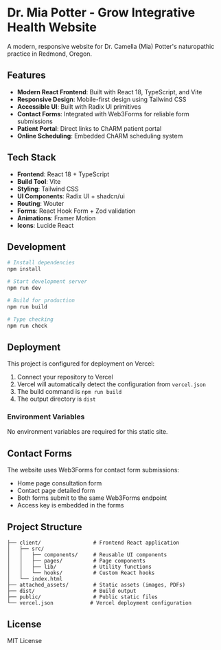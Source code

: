 # Dr. Mia Potter - Grow Integrative Health Website

A modern, responsive website for Dr. Camella (Mia) Potter's naturopathic practice in Redmond, Oregon.

## Features

- **Modern React Frontend**: Built with React 18, TypeScript, and Vite
- **Responsive Design**: Mobile-first design using Tailwind CSS
- **Accessible UI**: Built with Radix UI primitives
- **Contact Forms**: Integrated with Web3Forms for reliable form submissions
- **Patient Portal**: Direct links to ChARM patient portal
- **Online Scheduling**: Embedded ChARM scheduling system

## Tech Stack

- **Frontend**: React 18 + TypeScript
- **Build Tool**: Vite
- **Styling**: Tailwind CSS
- **UI Components**: Radix UI + shadcn/ui
- **Routing**: Wouter
- **Forms**: React Hook Form + Zod validation
- **Animations**: Framer Motion
- **Icons**: Lucide React

## Development

```bash
# Install dependencies
npm install

# Start development server
npm run dev

# Build for production
npm run build

# Type checking
npm run check
```

## Deployment

This project is configured for deployment on Vercel:

1. Connect your repository to Vercel
2. Vercel will automatically detect the configuration from `vercel.json`
3. The build command is `npm run build`
4. The output directory is `dist`

### Environment Variables

No environment variables are required for this static site.

## Contact Forms

The website uses Web3Forms for contact form submissions:
- Home page consultation form
- Contact page detailed form
- Both forms submit to the same Web3Forms endpoint
- Access key is embedded in the forms

## Project Structure

```
├── client/                 # Frontend React application
│   ├── src/
│   │   ├── components/     # Reusable UI components
│   │   ├── pages/          # Page components
│   │   ├── lib/            # Utility functions
│   │   └── hooks/          # Custom React hooks
│   └── index.html
├── attached_assets/        # Static assets (images, PDFs)
├── dist/                   # Build output
├── public/                 # Public static files
└── vercel.json            # Vercel deployment configuration
```

## License

MIT License
